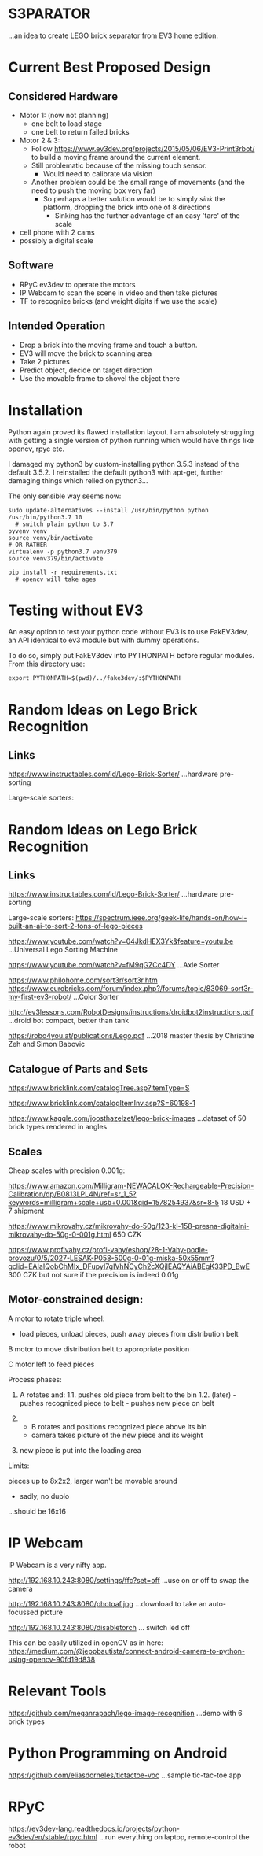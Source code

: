 # S3PARATOR

...an idea to create LEGO brick separator from EV3 home edition.

# Current Best Proposed Design

## Considered Hardware

- Motor 1: (now not planning)
  - one belt to load stage
  - one belt to return failed bricks
- Motor 2 & 3:
  - Follow https://www.ev3dev.org/projects/2015/05/06/EV3-Print3rbot/
    to build a moving frame around the current element.
  - Still problematic because of the missing touch sensor.
    - Would need to calibrate via vision
  - Another problem could be the small range of movements (and the need to push the moving box very far)
    - So perhaps a better solution would be to simply *sink* the platform, dropping the brick into one of 8 directions
      - Sinking has the further advantage of an easy 'tare' of the scale
- cell phone with 2 cams
- possibly a digital scale

## Software

- RPyC ev3dev to operate the motors
- IP Webcam to scan the scene in video and then take pictures
- TF to recognize bricks (and weight digits if we use the scale)

## Intended Operation

- Drop a brick into the moving frame and touch a button.
- EV3 will move the brick to scanning area
- Take 2 pictures
- Predict object, decide on target direction
- Use the movable frame to shovel the object there

# Installation

Python again proved its flawed installation layout. I am absolutely struggling with getting a single version of python running which would have things like opencv, rpyc etc.

I damaged my python3 by custom-installing python 3.5.3 instead of the default 3.5.2. I reinstalled the default python3 with apt-get, further damaging things which relied on python3...

The only sensible way seems now:

```
sudo update-alternatives --install /usr/bin/python python /usr/bin/python3.7 10
  # switch plain python to 3.7
pyvenv venv
source venv/bin/activate
# OR RATHER
virtualenv -p python3.7 venv379
source venv379/bin/activate

pip install -r requirements.txt
  # opencv will take ages
```

# Testing without EV3

An easy option to test your python code without EV3 is to use FakEV3dev, an API identical to ev3 module but with dummy operations.

To do so, simply put FakEV3dev into PYTHONPATH before regular modules. From this directory use:

```
export PYTHONPATH=$(pwd)/../fake3dev/:$PYTHONPATH
```

# Random Ideas on Lego Brick Recognition

## Links

https://www.instructables.com/id/Lego-Brick-Sorter/
...hardware pre-sorting

Large-scale sorters:

# Random Ideas on Lego Brick Recognition

## Links

https://www.instructables.com/id/Lego-Brick-Sorter/
...hardware pre-sorting

Large-scale sorters:
https://spectrum.ieee.org/geek-life/hands-on/how-i-built-an-ai-to-sort-2-tons-of-lego-pieces

https://www.youtube.com/watch?v=04JkdHEX3Yk&feature=youtu.be
...Universal Lego Sorting Machine

https://www.youtube.com/watch?v=fM9qGZCc4DY
...Axle Sorter

https://www.philohome.com/sort3r/sort3r.htm
https://www.eurobricks.com/forum/index.php?/forums/topic/83069-sort3r-my-first-ev3-robot/
...Color Sorter

http://ev3lessons.com/RobotDesigns/instructions/droidbot2instructions.pdf
...droid bot compact, better than tank

https://robo4you.at/publications/Lego.pdf
...2018 master thesis by Christine Zeh and Simon Babovic

## Catalogue of Parts and Sets

https://www.bricklink.com/catalogTree.asp?itemType=S

https://www.bricklink.com/catalogItemInv.asp?S=60198-1

https://www.kaggle.com/joosthazelzet/lego-brick-images
...dataset of 50 brick types rendered in angles

## Scales

Cheap scales with precision 0.001g:

https://www.amazon.com/Milligram-NEWACALOX-Rechargeable-Precision-Calibration/dp/B0813LPL4N/ref=sr_1_5?keywords=milligram+scale+usb+0.001&qid=1578254937&sr=8-5
18 USD + 7 shipment

https://www.mikrovahy.cz/mikrovahy-do-50g/123-kl-158-presna-digitalni-mikrovahy-do-50g-0-001g.html
650 CZK

https://www.profivahy.cz/profi-vahy/eshop/28-1-Vahy-podle-provozu/0/5/2027-LESAK-P058-500g-0-01g-miska-50x55mm?gclid=EAIaIQobChMIx_DFupyI7gIVhNCyCh2cXQjIEAQYAiABEgK33PD_BwE
300 CZK  but not sure if the precision is indeed 0.01g

## Motor-constrained design:

A motor to rotate triple wheel:
- load pieces, unload pieces, push away pieces from distribution belt

B motor to move distribution belt to appropriate position

C motor left to feed pieces

Process phases:

1. A rotates and:
  1.1. pushes old piece from belt to the bin
  1.2. (later)
       - pushes recognized piece to belt
       - pushes new piece on belt
2. - B rotates and positions recognized piece above its bin
   - camera takes picture of the new piece and its weight

3. new piece is put into the loading area


Limits:

pieces up to 8x2x2, larger won't be movable around
- sadly, no duplo

...should be 16x16


# IP Webcam

IP Webcam is a very nifty app.

http://192.168.10.243:8080/settings/ffc?set=off
...use on or off to swap the camera

http://192.168.10.243:8080/photoaf.jpg
...download to take an auto-focussed picture

http://192.168.10.243:8080/disabletorch
... switch led off

This can be easily utilized in openCV as in here:
https://medium.com/@jeppbautista/connect-android-camera-to-python-using-opencv-90fd19d838

# Relevant Tools

https://github.com/meganrapach/lego-image-recognition
...demo with 6 brick types

# Python Programming on Android

https://github.com/eliasdorneles/tictactoe-voc
...sample tic-tac-toe app


# RPyC

https://ev3dev-lang.readthedocs.io/projects/python-ev3dev/en/stable/rpyc.html
...run everything on laptop, remote-control the robot
